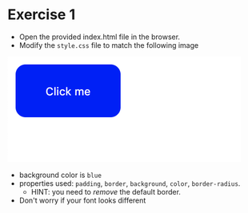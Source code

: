 # Exercise 1

- Open the provided index.html file in the browser.
- Modify the `style.css` file to match the following image

![exercise-1 goal](../../__1-lecture/assets/ex-1-goal.png)

- background color is `blue`
- properties used: `padding`, `border`, `background`, `color`, `border-radius`.
  - HINT: you need to _remove_ the default border.
- Don't worry if your font looks different
